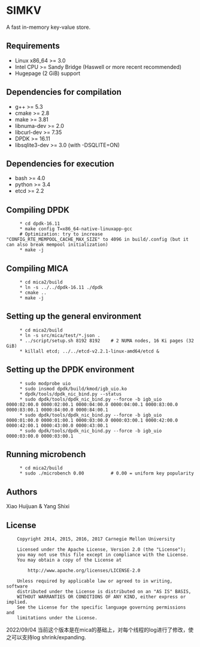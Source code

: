 SIMKV
======

A fast in-memory key-value store.

Requirements
------------

 * Linux x86\_64 >= 3.0
 * Intel CPU >= Sandy Bridge (Haswell or more recent recommended)
 * Hugepage (2 GiB) support

Dependencies for compilation
----------------------------

 * g++ >= 5.3
 * cmake >= 2.8
 * make >= 3.81
 * libnuma-dev >= 2.0
 * libcurl-dev >= 7.35
 * DPDK >= 16.11
 * libsqlite3-dev >= 3.0 (with -DSQLITE=ON)

Dependencies for execution
--------------------------

 * bash >= 4.0
 * python >= 3.4
 * etcd >= 2.2

Compiling DPDK
--------------

         * cd dpdk-16.11
         * make config T=x86_64-native-linuxapp-gcc
         # Optimization: try to increase "CONFIG_RTE_MEMPOOL_CACHE_MAX_SIZE" to 4096 in build/.config (but it can also break mempool initialization)
         * make -j

Compiling MICA
--------------

         * cd mica2/build
         * ln -s ../../dpdk-16.11 ./dpdk
         * cmake ..
         * make -j

Setting up the general environment
----------------------------------

         * cd mica2/build
         * ln -s src/mica/test/*.json .
         * ../script/setup.sh 8192 8192    # 2 NUMA nodes, 16 Ki pages (32 GiB)
         * killall etcd; ../../etcd-v2.2.1-linux-amd64/etcd &

Setting up the DPDK environment
-------------------------------

         * sudo modprobe uio
         * sudo insmod dpdk/build/kmod/igb_uio.ko
         * dpdk/tools/dpdk_nic_bind.py --status
         * sudo dpdk/tools/dpdk_nic_bind.py --force -b igb_uio 0000:02:00.0 0000:02:00.1 0000:04:00.0 0000:04:00.1 0000:83:00.0 0000:83:00.1 0000:84:00.0 0000:84:00.1
         * sudo dpdk/tools/dpdk_nic_bind.py --force -b igb_uio 0000:01:00.0 0000:01:00.1 0000:03:00.0 0000:03:00.1 0000:42:00.0 0000:42:00.1 0000:43:00.0 0000:43:00.1
         * sudo dpdk/tools/dpdk_nic_bind.py --force -b igb_uio 0000:03:00.0 0000:03:00.1

Running microbench
------------------

         * cd mica2/build
         * sudo ./microbench 0.00          # 0.00 = uniform key popularity

Authors
-------

Xiao Huijuan & Yang Shixi

License
-------

        Copyright 2014, 2015, 2016, 2017 Carnegie Mellon University

        Licensed under the Apache License, Version 2.0 (the "License");
        you may not use this file except in compliance with the License.
        You may obtain a copy of the License at

            http://www.apache.org/licenses/LICENSE-2.0

        Unless required by applicable law or agreed to in writing, software
        distributed under the License is distributed on an "AS IS" BASIS,
        WITHOUT WARRANTIES OR CONDITIONS OF ANY KIND, either express or implied.
        See the License for the specific language governing permissions and
        limitations under the License.

2022/09/04
当前这个版本是在mica的基础上，对每个线程的log进行了修改，使之可以支持log shrink/expanding.
